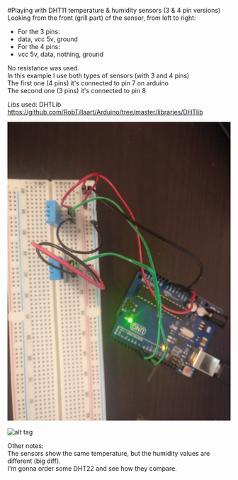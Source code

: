 #Playing with DHT11 temperature & humidity sensors (3 & 4 pin versions)  
Looking from the front (grill part) of the sensor, from left to right:  
* For the 3 pins:  
 * data, vcc 5v, ground  
* For the 4 pins:  
 * vcc 5v, data, nothing, ground  

No resistance was used.  
In this example I use both types of sensors (with 3 and 4 pins)  
The first one (4 pins) it's connected to pin 7 on arduino  
The second one (3 pins) it's connected to pin 8  

Libs used: DHTLib https://github.com/RobTillaart/Arduino/tree/master/libraries/DHTlib

![alt tag](https://github.com/goguprogramatoru/arduino/blob/master/DHT11_humidity_temperature/pics/schema.jpg)

![alt tag](https://github.com/goguprogramatoru/arduino/blob/master/DHT11_humidity_temperature/pics/sensors.jpg)

Other notes:  
The sensors show the same temperature, but the humidity values are different (big diff).  
I'm gonna order some DHT22 and see how they compare.

